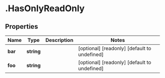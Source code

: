 # .HasOnlyReadOnly

## Properties

|Name | Type | Description | Notes|
|------------ | ------------- | ------------- | -------------|
|**bar** | **string** |  | [optional] [readonly] [default to undefined]|
|**foo** | **string** |  | [optional] [readonly] [default to undefined]|



